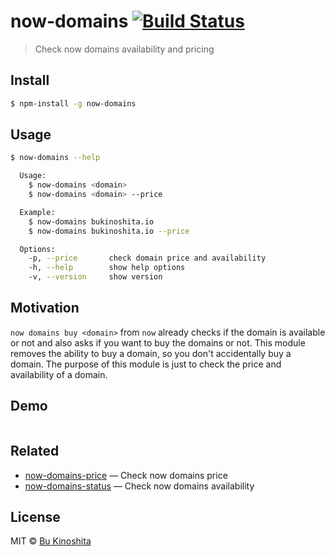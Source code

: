 # now-domains [![Build Status](https://travis-ci.org/bukinoshita/now-domains.svg?branch=master)](https://travis-ci.org/bukinoshita/now-domains)

> Check now domains availability and pricing


## Install

```bash
$ npm-install -g now-domains
```


## Usage

```bash
$ now-domains --help

  Usage:
    $ now-domains <domain>
    $ now-domains <domain> --price

  Example:
    $ now-domains bukinoshita.io
    $ now-domains bukinoshita.io --price

  Options:
    -p, --price       check domain price and availability
    -h, --help        show help options
    -v, --version     show version
```

## Motivation

`now domains buy <domain>` from `now` already checks if the domain is available or not and also asks if you want to buy the domains or not. This module removes the ability to buy a domain, so you don't accidentally buy a domain. The purpose of this module is just to check the price and availability of a domain.


## Demo

<img src="demo.gif" alt="">


## Related

- [now-domains-price](https://github.com/bukinoshita/now-domains-price) — Check now domains price
- [now-domains-status](https://github.com/bukinoshita/now-domains-status) — Check now domains availability


## License

MIT © [Bu Kinoshita](https://bukinoshita.io)
